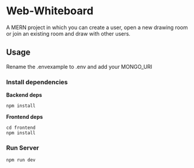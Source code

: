 # Web-Whiteboard

A MERN project in which you can create a user, open a new drawing room or join an existing room and draw with other users.

## Usage
Rename the .envexample to .env and add your MONGO_URI

### Install dependencies
 **Backend deps** <br>
  ```
  npm install
  ```

 **Frontend deps** <br>
 ```
cd frontend
npm install
```

### Run Server
```
npm run dev
```
